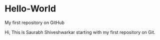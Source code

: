 # Hello-World
My first repository on GitHub

Hi, This is Saurabh Shiveshwarkar starting with my first repository on Git.
